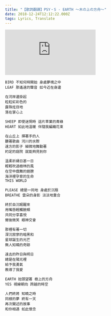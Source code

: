 ```yaml
---
title: "【歌詞翻譯】PSY・S - EARTH 〜木の上の方舟〜"
date: 2018-12-24T12:12:22.000Z
tags: Lyrics, Translate
---
```


<iframe title="PSY・S - EARTH 〜木の上の方舟〜" src="https://www.youtube.com/embed/UStItLx4jyc" frameborder="0" allow="accelerometer; autoplay; clipboard-write; encrypted-media; gyroscope; picture-in-picture" allowfullscreen></iframe>

```
BIRD 不知何時開始 身處夢境之中
LEAF 那遙遠的聲音 如今近在身邊

在河岸邊掛起
粒粒虹彩色的
露珠炫目地
落在掌心上

SHEEP 即使迷惘時 這片草業的青綠
HEART 如此地溫暖 伴隨我編織花束

在山丘上 揮著手的人
聽著歌曲 河川的水際
遠方的影子 細微地舞動著
約定的庭院 就能夠見到你

溫柔祈禱日甚一日
輕輕吹過樹林的風
在空中戲舞的翅膀
海洋裡孕育的生命
THIS WORLD

PLEASE 總是一同地 身處於沉穩
BREATHE 雲朵的身影 淡淡地重合

終於自沉眠醒來
用嘴唇輕觸臉頰
共同分享喜悅
爾後微笑 眼神交會

那裡有著一切
深沉寂寥的暗黑和
星球誕生的光芒
無人知曉的奇跡

遠去的昨日與明日
總是在陽光裡
給予我勇氣
教導了我愛

EARTH 抬頭望著 樹上的方舟
YES 視線朝向 跨越的時空

人們終將 知曉之時
同樣的夢 終有一天
再次闡述的故事
和你相遇 如此懷念
```